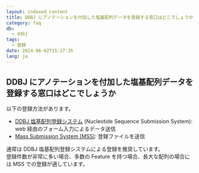 ```yaml
---
layout: indexed_content
title: DDBJ にアノテーションを付加した塩基配列データを登録する窓口はどこでしょうか
category: faq
db:
  - ddbj
tags: 
  - 登録
date: 2014-06-02T15:27:35
lang: ja
---
```


## DDBJ にアノテーションを付加した塩基配列データを登録する窓口はどこでしょうか

<p>以下の登録方法があります。</p>
<ul>
  <li><a href="/ddbj/websub.html">DDBJ 塩基配列登録システム</a> (Nucleotide Sequence Submission System): web 経由のフォーム入力によるデータ送信</li>
  <li><a href="/ddbj/mss.html">Mass Submission System (MSS)</a>: 登録ファイルを送信</li>
</ul>
<p>通常は DDBJ 塩基配列登録システムによる登録を推奨しています。<br>登録件数が非常に多い場合、多数の Feature を持つ場合、長大な配列の場合には MSS での登録が適しています。 </p>